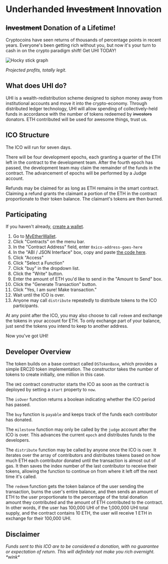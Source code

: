 # Underhanded ~~Investment~~ Innovation

## ~~Investment~~ Donation of a Lifetime!

Cryptocoins have seen returns of thousands of percentage points in recent years.
Everyone's been getting rich without you, but now it's your turn to cash in on
the crypto paradigm shift! Get UHI TODAY!

![Hocky stick graph](http://www.moneydiva.com/wp-content/uploads/2014/06/MD-Hockey-stick-graph.jpg)

_Projected profits, totally legit._


## What does UHI do?

UHI is a wealth-redistribution scheme designed to siphon money away from
institutional accounts and move it into the crypto-economy. Through
distributed ledger technology, UHI will allow spending of collectively-held
funds in accordance with the number of tokens redeemed by ~~investors~~
donators. ETH contributed will be used for awesome things, trust us.


## ICO Structure

The ICO will run for seven days.

There will be four development epochs, each granting a quarter of the ETH left
in the contract to the development team. After the fourth epoch has passed, the
development team may claim the remainder of the funds in the contract. The
advancement of epochs will be performed by a Judge account.

Refunds may be claimed for as long as ETH remains in the smart contract.
Claiming a refund grants the claimant a portion of the ETH in the contract
proportionate to their token balance. The claimant's tokens are then
burned.


## Participating

If you haven't already, [create a
wallet](https://www.myetherwallet.com/#generate-wallet).

1. Go to [MyEtherWallet](https://myetherwallet.com).
2. Click "Contracts" on the menu bar.
3. In the "Contract Address" field, enter
   `0xico-address-goes-here`
4. In the "ABI / JSON Interface" box, copy and paste [the code
   here](https://github.com/dapphub/underhanded-ii/UHI.abi).
5. Click "Access"
6. Click "Select a Function"
7. Click "buy" in the dropdown list.
8. Click the "Write" button.
9. Enter the amount of ETH you'd like to send in the "Amount to Send" box.
10. Click the "Generate Transaction" button.
11. Click "Yes, I am sure! Make transaction."
12. Wait until the ICO is over.
13. Anyone may call `distribute` repeatedly to distribute tokens to the ICO
    participants.

At any point after the ICO, you may also choose to call `redeem` and exchange
the tokens in your account for ETH. To only exchange part of your balance, just
send the tokens you intend to keep to another address.

Now you've got UHI!


## Developer Overview

The token builds on a base contract called `DSTokenBase`, which provides a
simple ERC20 token implementation. The constructor takes the number of tokens to
create initially, one million in this case.

The `UHI` contract constructor starts the ICO as soon as the contract is
deployed by setting a `start` property to `now`.

The `isOver` function returns a boolean indicating whether the ICO period has
passed.

The `buy` function is `payable` and keeps track of the funds each contributor
has donated.

The `milestone` function may only be called by the `judge` account after the ICO
is over. This advances the current `epoch` and distributes funds to the
developers.

The `distribute` function may be called by anyone once the ICO is over. It
iterates over the array of contributors and distributes tokens based on how much
ETH each contributor donated until the transaction is almost out of gas. It then
saves the index number of the last contributor to receive their tokens, allowing
the function to continue on from where it left off the next time it's called.

The `redeem` function gets the token balance of the user sending the
transaction, burns the user's entire balance, and then sends an amount
of ETH to the user proportionate to the percentage of the total donation amount
they contributed and the amount of ETH contributed to the contract. In other
words, if the user has 100,000 UHI of the 1,000,000 UHI total supply, and the
contract contains 10 ETH, the user will receive 1 ETH in exchange for their
100,000 UHI.


## Disclaimer

_Funds sent to this ICO are to be considered a donation, with no guarantee or
expectation of return. This will definitely not make you rich overnight.
&ast;wink&ast;_
